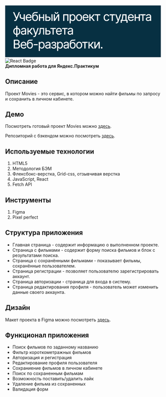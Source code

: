 <img src="./screenshots/movies.png" alt="Проект: Movies" width=600 /><br>
<img src="https://shields.io/badge/react-black?logo=react&style=for-the-badge%22" alt="React Badge"/><br>
**Дипломная работа для Яндекс.Практикум** <br>

## Описание
Проект Movies - это сервис, в котором можно найти фильмы по запросу и сохранить в личном кабинете.

## Демо
Посмотреть готовый проект Movies можно [здесь](https://movies.ivkrylova.nomoredomains.xyz/).

Репозиторий с бэкендом можно посмотреть [здесь](https://github.com/IVKrylova/movies-explorer-api).

## Используемые технологии
1. HTML5
2. Методология БЭМ
3. Флексбокс-верстка, Grid-css, отзывчивая верстка
4. JavaScript, React
5. Fetch API

## Инструменты
1. Figma
2. Pixel perfect

## Структура приложения
* Главная страница - содержит информацию о выполненном проекте.
* Страница с фильмами - содержит форму поиска фильмов и блок с результатами поиска.
* Страница с сохранёнными фильмами - показывает фильмы, сохранённые пользователем.
* Страница регистрации - позволяет пользователю зарегистрировать аккаунт.
* Страница авторизации - страница для входа в систему.
* Страница редактирования профиля - пользователь может изменить данные своего аккаунта.

## Дизайн
Макет проекта в Figma можно посмотреть [здесь](https://www.figma.com/proto/gx2MCEVUARukUz6ky6GQkL/Diploma?page-id=891%3A3857&node-id=932%3A2618&viewport=-3471%2C21%2C0.5&scaling=min-zoom).

## Функционал приложения
* Поиск фильмов по заданному названию
* Фильтр короткометражных фильмов
* Авторизация и регистрация
* Редактирование профиля пользователя
* Сохраниение фильмов в личном кабинете
* Поиск по сохраненным фильмам
* Возможность поставить/удалить лайк
* Удаление фильма из сохраненных
* Валидация форм
